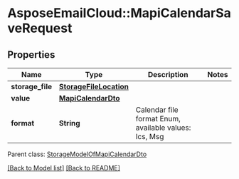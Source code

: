 # AsposeEmailCloud::MapiCalendarSaveRequest
## Properties
Name | Type | Description | Notes
------------ | ------------- | ------------- | -------------
**storage_file** | [**StorageFileLocation**](StorageFileLocation.md) |  | 
**value** | [**MapiCalendarDto**](MapiCalendarDto.md) |  | 
**format** | **String** | Calendar file format Enum, available values: Ics, Msg | 

 Parent class: [StorageModelOfMapiCalendarDto](StorageModelOfMapiCalendarDto.md)

[[Back to Model list]](Models.md) [[Back to README]](README.md)


